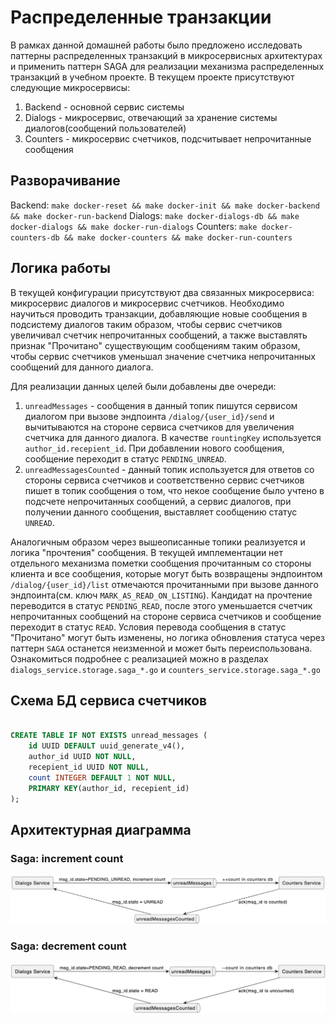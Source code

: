 # Распределенные транзакции

В рамках данной домашней работы было предложено исследовать паттерны распределенных транзакций в микросервисных архитектурах и применить паттерн SAGA для реализации механизма распределенных транзакций в учебном проекте. В текущем проекте присутствуют следующие микросервисы:
1. Backend - основной сервис системы
2. Dialogs - микросервис, отвечающий за хранение системы диалогов(сообщений пользователей)
3. Counters - микросервис счетчиков, подсчитывает непрочитанные сообщения

## Разворачивание
Backend:
```make docker-reset && make docker-init && make docker-backend && make docker-run-backend```
Dialogs:
`make docker-dialogs-db && make docker-dialogs && make docker-run-dialogs`
Counters:
`make docker-counters-db && make docker-counters && make docker-run-counters`

## Логика работы
В текущей конфигурации присутствуют два связанных микросервиса: микросервис диалогов и микросервис счетчиков. Необходимо научиться проводить транзакции, добавляющие новые сообщения в подсистему диалогов таким образом, чтобы сервис счетчиков увеличивал счетчик непрочитанных сообщений, а также выставлять признак "Прочитано" существующим сообщениям таким образом, чтобы сервис счетчиков уменьшал значение счетчика непрочитанных сообщений для данного диалога.

Для реализации данных целей были добавлены две очереди:
1. `unreadMessages` - сообщения в данный топик пишутся сервисом диалогом при вызове эндпоинта  `/dialog/{user_id}/send` и вычитываются на стороне сервиса счетчиков для увеличения счетчика для данного диалога. В качестве `rountingKey` используется `author_id.recepient_id`. При добавлении нового сообщения, сообщение переходит в статус `PENDING_UNREAD`.
2. `unreadMessagesCounted` - данный топик используется для ответов со стороны сервиса счетчиков и соответственно сервис счетчиков пишет в топик сообщения о том, что некое сообщение было учтено в подсчете непрочитанных сообщений, а сервис диалогов, при получении данного сообщения, выставляет сообщению статус `UNREAD`.

Аналогичным образом через вышеописанные топики реализуется и логика "прочтения" сообщения. В текущей имплементации нет отдельного механизма пометки сообщения прочитанным со стороны клиента и все сообщения, которые могут быть возвращены эндпоинтом `/dialog/{user_id}/list` отмечаются прочитанными при вызове данного эндпоинта(см. ключ `MARK_AS_READ_ON_LISTING`). Кандидат на прочтение переводится в статус `PENDING_READ`, после этого уменьшается счетчик непрочитанных сообщений на стороне сервиса счетчиков и сообщение переходит в статус `READ`. Условия перевода сообщения в статус "Прочитано" могут быть изменены, но логика обновления статуса через паттерн `SAGA` останется неизменной и может быть переиспользована. Ознакомиться подробнее с реализацией можно в разделах `dialogs_service.storage.saga_*.go` и `counters_service.storage.saga_*.go`

## Cхема БД сервиса счетчиков
```sql

CREATE TABLE IF NOT EXISTS unread_messages (
    id UUID DEFAULT uuid_generate_v4(),
    author_id UUID NOT NULL, 
    recepient_id UUID NOT NULL,
    count INTEGER DEFAULT 1 NOT NULL,
    PRIMARY KEY(author_id, recepient_id) 
);
```

## Архитектурная диаграмма
### Saga: increment count
!["saga inc"](images/saga/saga_inc.png)
### Saga: decrement count
!["saga dec"](images/saga/saga_dec.png)

